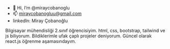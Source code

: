 - 👋 Hi, I’m @miraycobanoglu
- 📫 miraycobanogluu@gmail.com
- linkedln: Miray Çobanoğlu

Bilgisayar mühendisliği 2.sınıf öğrencisiyim. html, css, bootstrap, tailwind ve js biliyorum. Bildiklerimle ufak çaplı projeler deniyorum. Güncel olarak react.js öğrenme aşamasındayım. 

